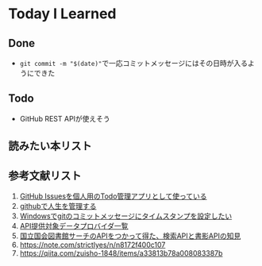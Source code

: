 # Today I Learned

## Done
- `git commit -m "$(date)"`で一応コミットメッセージにはその日時が入るようにできた

## Todo
- GitHub REST APIが使えそう

## 読みたい本リスト

## 参考文献リスト
1. [GitHub Issuesを個人用のTodo管理アプリとして使っている](https://efcl.info/2020/12/25/missue/)
2. [githubで人生を管理する](https://zenn.dev/hand_dot/articles/85c9640b7dcc66)
3. [Windowsでgitのコミットメッセージにタイムスタンプを設定したい](https://yoshinorin.net/articles/2019/10/18/git-commit-message-timestamp-on-windows/)
4. [API提供対象データプロバイダ一覧](https://ndlsearch.ndl.go.jp/help/api/provider#cite-5)
5. [国立国会図書館サーチのAPIをつかって得た、検索APIと書影APIの知見](https://zenn.dev/chot/articles/24ea6186c029b0)
6. https://note.com/strictlyes/n/n8172f400c107
7. https://qiita.com/zuisho-1848/items/a33813b78a008083387b